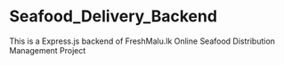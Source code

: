 # Seafood_Delivery_Backend
This is a Express.js backend of FreshMalu.lk Online Seafood Distribution Management Project
